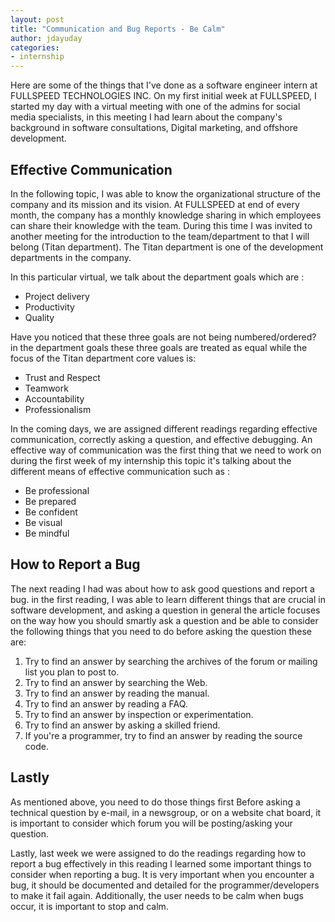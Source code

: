 ```yaml
---
layout: post
title: "Communication and Bug Reports - Be Calm"
author: jdayuday
categories: 
- internship
---
```


Here are some of the things that I've done as a software engineer intern at FULLSPEED TECHNOLOGIES INC. On my first initial week at FULLSPEED, I started my day with a virtual meeting with one of the admins for social media specialists, in this meeting I had learn about the company's background in software consultations, Digital marketing, and offshore development.

## Effective Communication

In the following topic, I was able to know the organizational structure of the company and its mission and its vision. At FULLSPEED at end of every month, the company has a monthly knowledge sharing in which employees can share their knowledge with the team. During this time I was invited to another meeting for the introduction to the team/department to that I will belong (Titan department). The Titan department is one of the development departments in the company.

In this particular virtual, we talk about the department goals which are :
- Project delivery
- Productivity
- Quality

Have you noticed that these three goals are not being numbered/ordered? in the department goals these three goals are treated as equal while the focus of the Titan department core values is: 

- Trust and Respect
- Teamwork
- Accountability
- Professionalism

In the coming days, we are assigned different readings regarding effective communication, correctly asking a question, and effective debugging. An effective way of communication was the first thing that we need to work on during the first week of my internship this topic it's talking about the different means of effective communication such as :

- Be professional
- Be prepared
- Be confident
- Be visual
- Be mindful

## How to Report a Bug

The next reading I had was about how to ask good questions and report a bug. in the first reading, I was able to learn different things that are crucial in software development, and asking a question in general the article focuses on the way how you should smartly ask a question and be able to consider the following things that you need to do before asking the question these are:

1.  Try to find an answer by searching the archives of the forum or mailing list you plan to post to.
2.  Try to find an answer by searching the Web.
3.  Try to find an answer by reading the manual.
4.  Try to find an answer by reading a FAQ.
5.  Try to find an answer by inspection or experimentation.
6.  Try to find an answer by asking a skilled friend.
7.  If you're a programmer, try to find an answer by reading the source code.

## Lastly

As mentioned above, you need to do those things first Before asking a technical question by e-mail, in a newsgroup, or on a website chat board, it is important to consider which forum you will be posting/asking your question.

Lastly, last week we were assigned to do the readings regarding how to report a bug effectively in this reading I learned some important things to consider when reporting a bug. It is very important when you encounter a bug, it should be documented and detailed for the programmer/developers to make it fail again. Additionally, the user needs to be calm when bugs occur, it is important to stop and calm.
